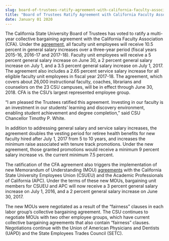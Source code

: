 ```yaml
---
slug: board-of-trustees-ratify-agreement-with-california-faculty-association
title: "Board of Trustees Ratify Agreement with California Faculty Association"
date: January 01 2020
---
```


<p>The California State University Board of Trustees has voted to ratify a multi&#45;year collective bargaining agreement with the California Faculty Association &#40;CFA&#41;. Under the <a href="http://www.calstate.edu/hr/employee&#45;relations/bargaining&#45;updates/documents/2016/cfa&#45;bargaining&#45;update&#45;4&#45;2016.pdf">agreement</a>, all faculty unit employees will receive 10.5 percent in general salary increases over a three&#45;year period &#40;fiscal years 2015&#45;16, 2016&#45;17 and 2017&#45;18&#41;. Faculty unit employees will receive a 5 percent general salary increase on June 30, a 2 percent general salary increase on July 1, and a 3.5 percent general salary increase on July 1, 2017. The agreement also includes a 2.65 percent service salary increase for all eligible faculty unit employees in fiscal year 2017&#45;18. The agreement, which covers about 26,000 instructional faculty, coaches, librarians and counselors on the 23 CSU campuses, will be in effect through June 30, 2018. CFA is the CSU’s largest represented employee group.
</p><p>“I am pleased the Trustees ratified this agreement. Investing in our faculty is an investment in our students’ learning and discovery environment, enabling student achievement and degree completion,” said CSU Chancellor Timothy P. White.
</p><p>In addition to addressing general salary and service salary increases, the agreement doubles the vesting period for retiree health benefits for new faculty hired after July 1, 2017 from 5 to 10 years, and increases the minimum raise associated with tenure track promotions. Under the new agreement, those granted promotions would receive a minimum 9 percent salary increase vs. the current minimum 7.5 percent.
</p><p>The ratification of the CFA agreement also triggers the implementation of new Memorandum of Understanding &#40;MOU&#41; <a href="http://calstate.edu/hr/employee&#45;relations/bargaining&#45;agreements/contracts/csueu/General&#45;Salary&#45;Increase&#45;4&#45;22&#45;2016.pdf">agreements</a> with the California State University Employees Union &#40;CSUEU&#41; and the Academic Professionals of California &#40;APC&#41;. Under the terms of these new MOUs, bargaining unit members for CSUEU and APC will now receive a 3 percent general salary increase on July 1, 2016, and a 2 percent general salary increase on June 30, 2017.
</p><p>The new MOUs were negotiated as a result of the “fairness” clauses in each labor group’s collective bargaining agreement. The CSU continues to negotiate MOUs with two other employee groups, which have current collective bargaining agreements that also contain “fairness” clauses. Negotiations continue with the Union of American Physicians and Dentists &#40;UAPD&#41; and the State Employees Trades Council &#40;SETC&#41;.
</p>
